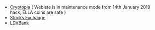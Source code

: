 <!-- TITLE: Supported Exchanges -->
<!-- SUBTITLE: A stable network with no premine and no dev fees -->

<div id="dapp-content">

* [Cryptopia](https://www.cryptopia.co.nz/Exchange?market=ELLA_BTC)  ( Webiste is in maintenance mode from 14th January 2019 hack, ELLA coins are safe )
* [Stocks Exchange](https://app.stocks.exchange/en/basic-trade/pair/BTC/ELLA)
* [LDVBank](https://ldvbank.com/en-us/trading/)



</div>

